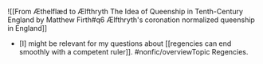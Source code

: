 ![[From Æthelflæd to Ælfthryth The Idea of Queenship in Tenth-Century England by Matthew Firth#q6 Ælfthryth's coronation normalized queenship in England]]

- [I] might be relevant for my questions about [[regencies can end smoothly with a competent ruler]]. #nonfic/overviewTopic Regencies. 
